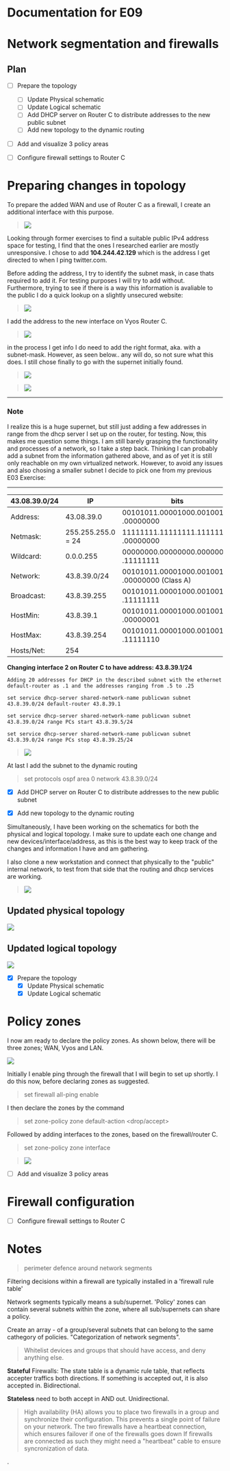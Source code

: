 # Documentation for E09

# Network segmentation and firewalls

## Plan


- [ ]  Prepare the topology
	- [ ] Update Physical schematic
	- [ ] Update Logical schematic
	- [ ] Add DHCP server on Router C to distribute addresses to the new public subnet 
	- [ ] Add new topology to the dynamic routing 

- [ ] Add and visualize 3 policy areas
- [ ] Configure firewall settings to Router C


# Preparing changes in topology

To prepare the added WAN and use of Router C as a firewall, I create an additional interface with this purpose.

>![](/documentation/E09/NewInterfaceRouterC.png)

Looking through former exercises to find a suitable public IPv4 address space for testing, I find that the ones I researched earlier are mostly unresponsive. 
I chose to add **104.244.42.129** which is the address I get directed to when I ping twitter.com.

Before adding the address, I try to identify the subnet mask, in case thats required to add it. For testing purposes I will try to add without. Furthermore, trying to see
if there is a way this information is avaliable to the public I do a quick lookup on a slightly unsecured website:

>![](/documentation/E09/Tryingtofindsubnetmask.png)

I add the address to the new interface on Vyos Router C. 

>![](/documentation/E09/RouterCNewInterfaceEth2.png)

in the process I get info I do need to add the right format, aka. with a subnet-mask. However, as seen below.. any will do, so not sure what this does. 
I still chose finally to go with the supernet initially found. 
>![](/documentation/E09/Needprefix.png)

>![](/documentation/E09/AddingRouterCEth2Supernet.png)

---
### Note

I realize this is a huge supernet, but still just adding a few addresses in range from the dhcp server I set up on the router, for testing. Now, this makes me question some things. I am still barely grasping the functionality and processes of a network, so I take a step back. 
Thinking I can probably add a subnet from the information gathered above, and as of yet it is still only reachable on my own virtualized network. However, to avoid any issues and also chosing a smaller subnet I decide to pick one from my previous E03 Exercise:

---

|43.08.39.0/24|IP|bits|
|---|---|---|
|Address:|   43.08.39.0 |           00101011.00001000.00100111 .00000000|
|Netmask:|   255.255.255.0 = 24 |   11111111.11111111.11111111 .00000000|
|Wildcard:|  0.0.0.255   |          00000000.00000000.00000000 .11111111|
|Network:|   43.8.39.0/24  |        00101011.00001000.00100111 .00000000 (Class A)|
|Broadcast:| 43.8.39.255   |        00101011.00001000.00100111 .11111111|
|HostMin:|   43.8.39.1      |       00101011.00001000.00100111 .00000001|
|HostMax:|   43.8.39.254    |       00101011.00001000.00100111 .11111110|
|Hosts/Net:| 254|


**Changing interface 2 on Router C to have address: 43.8.39.1/24**

```
Adding 20 addresses for DHCP in the described subnet with the ethernet default-router as .1 and the addresses ranging from .5 to .25

set service dhcp-server shared-network-name publicwan subnet 43.8.39.0/24 default-router 43.8.39.1

set service dhcp-server shared-network-name publicwan subnet 43.8.39.0/24 range PCs start 43.8.39.5/24

set service dhcp-server shared-network-name publicwan subnet 43.8.39.0/24 range PCs stop 43.8.39.25/24
```

>![](/documentation/E09/RouterCDhcpserver.png)

At last I add the subnet to the dynamic routing

>set protocols ospf area 0 network 43.8.39.0/24


- [x] Add DHCP server on Router C to distribute addresses to the new public subnet 
- [x] Add new topology to the dynamic routing 


Simultaneously, I have been working on the schematics for both the physical and logical topology. I make sure to update each one change and new devices/interface/address, as this is the best way to keep track of the changes and information I have and am gathering. 

I also clone a new workstation and connect that physically to the "public" internal network, to test from that side that the routing and dhcp services are working.

>![](/documentation/E09/LubuntuWAN.png)

## Updated physical topology

![](/documentation/E09/E09NetworkCharts-PhysicalTopology1.png)

## Updated logical topology

![](/documentation/E09/E09NetworkCharts-LogicalTopology1.png)


- [x]  Prepare the topology
	- [x] Update Physical schematic
	- [x] Update Logical schematic

# Policy zones

I now am ready to declare the policy zones. As shown below, there will be three zones; WAN, Vyos and LAN.

![](/documentation/E09/policyzones.png)

Initially I enable ping through the firewall that I will begin to set up shortly. I do this now, before declaring zones as suggested. 

>set firewall all-ping enable


I then declare the zones by the command
>set zone-policy zone <name> default-action <drop/accept>

Followed by adding interfaces to the zones, based on the firewall/router C. 
>set zone-policy zone <name> interface <interface>

>![](/documentation/E09/ZonePolicyAndInterfaces.png)












- [ ] Add and visualize 3 policy areas
# Firewall configuration



- [ ] Configure firewall settings to Router C























            
# Notes

> perimeter defence around network segments

Filtering decisions within a firewall are typically installed in a 'firewall rule table'

Network segments typically means a sub/supernet. 'Policy' zones can contain several subnets within the zone, where all sub/supernets can share a policy.

Create an array - of a group/several subnets that can belong to the same cathegory of policies. "Categorization of network segments".
> Whitelist devices and groups that should have access, and deny anything else. 


**Stateful** Firewalls: 
The state table is a dynamic rule table, that reflects accepter traffics both directions. If something is accepted out, it is also accepted in.  Bidirectional.

**Stateless** need to both accept in AND out. Unidirectional.


>High availability (HA) allows you to place two firewalls in a group and synchronize their configuration. This prevents a single point of failure on your network. The two firewalls have a heartbeat connection, which ensures failover if one of the firewalls goes down
If firewalls are connected as such they might need a "heartbeat" cable to ensure syncronization of data. 


.